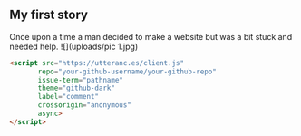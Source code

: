 ## My first story 

Once upon a time a man decided to make a website but was a bit stuck and needed help. ![](uploads/pic 1.jpg) 


 ```html 
<script src="https://utteranc.es/client.js"
        repo="your-github-username/your-github-repo" 
        issue-term="pathname"
        theme="github-dark"
        label="comment"
        crossorigin="anonymous"
        async>
</script> 
```




 
 
